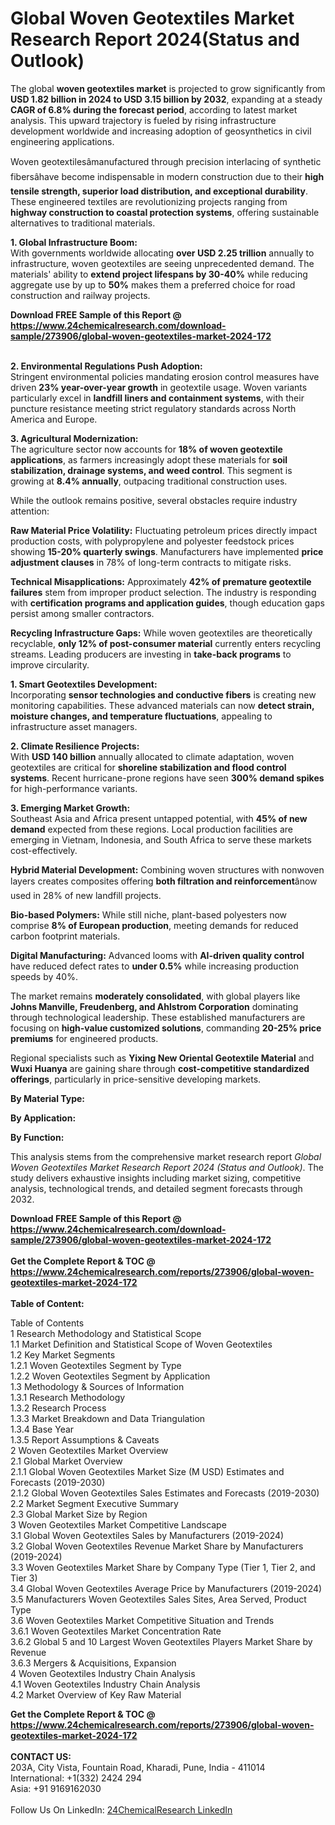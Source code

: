 <h1>Global Woven Geotextiles Market Research Report 2024(Status and Outlook)</h1><p>The global <strong>woven geotextiles market</strong> is projected to grow significantly from <strong>USD 1.82 billion in 2024 to USD 3.15 billion by 2032</strong>, expanding at a steady <strong>CAGR of 6.8% during the forecast period</strong>, according to latest market analysis. This upward trajectory is fueled by rising infrastructure development worldwide and increasing adoption of geosynthetics in civil engineering applications.</p><p>Woven geotextilesâmanufactured through precision interlacing of synthetic fibersâhave become indispensable in modern construction due to their <strong>high tensile strength, superior load distribution, and exceptional durability</strong>. These engineered textiles are revolutionizing projects ranging from <strong>highway construction to coastal protection systems</strong>, offering sustainable alternatives to traditional materials.</p><p><strong>1. Global Infrastructure Boom:</strong><br>
With governments worldwide allocating <strong>over USD 2.25 trillion</strong> annually to infrastructure, woven geotextiles are seeing unprecedented demand. The materials' ability to <strong>extend project lifespans by 30-40%</strong> while reducing aggregate use by up to <strong>50%</strong> makes them a preferred choice for road construction and railway projects.</p><div><b>Download FREE Sample of this Report @ 
            <a href="https://www.24chemicalresearch.com/download-sample/273906/global-woven-geotextiles-market-2024-172">
            https://www.24chemicalresearch.com/download-sample/273906/global-woven-geotextiles-market-2024-172</a></b></div><br><p><strong>2. Environmental Regulations Push Adoption:</strong><br>
Stringent environmental policies mandating erosion control measures have driven <strong>23% year-over-year growth</strong> in geotextile usage. Woven variants particularly excel in <strong>landfill liners and containment systems</strong>, with their puncture resistance meeting strict regulatory standards across North America and Europe.</p><p><strong>3. Agricultural Modernization:</strong><br>
The agriculture sector now accounts for <strong>18% of woven geotextile applications</strong>, as farmers increasingly adopt these materials for <strong>soil stabilization, drainage systems, and weed control</strong>. This segment is growing at <strong>8.4% annually</strong>, outpacing traditional construction uses.</p><p>While the outlook remains positive, several obstacles require industry attention:</p><p><strong>Raw Material Price Volatility:</strong> Fluctuating petroleum prices directly impact production costs, with polypropylene and polyester feedstock prices showing <strong>15-20% quarterly swings</strong>. Manufacturers have implemented <strong>price adjustment clauses</strong> in 78% of long-term contracts to mitigate risks.</p><p><strong>Technical Misapplications:</strong> Approximately <strong>42% of premature geotextile failures</strong> stem from improper product selection. The industry is responding with <strong>certification programs and application guides</strong>, though education gaps persist among smaller contractors.</p><p><strong>Recycling Infrastructure Gaps:</strong> While woven geotextiles are theoretically recyclable, <strong>only 12% of post-consumer material</strong> currently enters recycling streams. Leading producers are investing in <strong>take-back programs</strong> to improve circularity.</p><p><strong>1. Smart Geotextiles Development:</strong><br>
Incorporating <strong>sensor technologies and conductive fibers</strong> is creating new monitoring capabilities. These advanced materials can now <strong>detect strain, moisture changes, and temperature fluctuations</strong>, appealing to infrastructure asset managers.</p><p><strong>2. Climate Resilience Projects:</strong><br>
With <strong>USD 140 billion</strong> annually allocated to climate adaptation, woven geotextiles are critical for <strong>shoreline stabilization and flood control systems</strong>. Recent hurricane-prone regions have seen <strong>300% demand spikes</strong> for high-performance variants.</p><p><strong>3. Emerging Market Growth:</strong><br>
Southeast Asia and Africa present untapped potential, with <strong>45% of new demand</strong> expected from these regions. Local production facilities are emerging in Vietnam, Indonesia, and South Africa to serve these markets cost-effectively.</p><p><strong>Hybrid Material Development:</strong> Combining woven structures with nonwoven layers creates composites offering <strong>both filtration and reinforcement</strong>ânow used in 28% of new landfill projects.</p><p><strong>Bio-based Polymers:</strong> While still niche, plant-based polyesters now comprise <strong>8% of European production</strong>, meeting demands for reduced carbon footprint materials.</p><p><strong>Digital Manufacturing:</strong> Advanced looms with <strong>AI-driven quality control</strong> have reduced defect rates to <strong>under 0.5%</strong> while increasing production speeds by 40%.</p><p>The market remains <strong>moderately consolidated</strong>, with global players like <strong>Johns Manville, Freudenberg, and Ahlstrom Corporation</strong> dominating through technological leadership. These established manufacturers are focusing on <strong>high-value customized solutions</strong>, commanding <strong>20-25% price premiums</strong> for engineered products.</p><p>Regional specialists such as <strong>Yixing New Oriental Geotextile Material</strong> and <strong>Wuxi Huanya</strong> are gaining share through <strong>cost-competitive standardized offerings</strong>, particularly in price-sensitive developing markets.</p><p><strong>By Material Type:</strong></p><p><strong>By Application:</strong></p><p><strong>By Function:</strong></p><p>This analysis stems from the comprehensive market research report <em>Global Woven Geotextiles Market Research Report 2024 (Status and Outlook)</em>. The study delivers exhaustive insights including market sizing, competitive analysis, technological trends, and detailed segment forecasts through 2032.</p><div><b>Download FREE Sample of this Report @ 
            <a href="https://www.24chemicalresearch.com/download-sample/273906/global-woven-geotextiles-market-2024-172">
            https://www.24chemicalresearch.com/download-sample/273906/global-woven-geotextiles-market-2024-172</a></b></div><br><div><b>Get the Complete Report & TOC @ 
            <a href="https://www.24chemicalresearch.com/reports/273906/global-woven-geotextiles-market-2024-172">
            https://www.24chemicalresearch.com/reports/273906/global-woven-geotextiles-market-2024-172</a></b></div><br>
            <b>Table of Content:</b><p>Table of Contents<br />
1 Research Methodology and Statistical Scope<br />
1.1 Market Definition and Statistical Scope of Woven Geotextiles<br />
1.2 Key Market Segments<br />
1.2.1 Woven Geotextiles Segment by Type<br />
1.2.2 Woven Geotextiles Segment by Application<br />
1.3 Methodology & Sources of Information<br />
1.3.1 Research Methodology<br />
1.3.2 Research Process<br />
1.3.3 Market Breakdown and Data Triangulation<br />
1.3.4 Base Year<br />
1.3.5 Report Assumptions & Caveats<br />
2 Woven Geotextiles Market Overview<br />
2.1 Global Market Overview<br />
2.1.1 Global Woven Geotextiles Market Size (M USD) Estimates and Forecasts (2019-2030)<br />
2.1.2 Global Woven Geotextiles Sales Estimates and Forecasts (2019-2030)<br />
2.2 Market Segment Executive Summary<br />
2.3 Global Market Size by Region<br />
3 Woven Geotextiles Market Competitive Landscape<br />
3.1 Global Woven Geotextiles Sales by Manufacturers (2019-2024)<br />
3.2 Global Woven Geotextiles Revenue Market Share by Manufacturers (2019-2024)<br />
3.3 Woven Geotextiles Market Share by Company Type (Tier 1, Tier 2, and Tier 3)<br />
3.4 Global Woven Geotextiles Average Price by Manufacturers (2019-2024)<br />
3.5 Manufacturers Woven Geotextiles Sales Sites, Area Served, Product Type<br />
3.6 Woven Geotextiles Market Competitive Situation and Trends<br />
3.6.1 Woven Geotextiles Market Concentration Rate<br />
3.6.2 Global 5 and 10 Largest Woven Geotextiles Players Market Share by Revenue<br />
3.6.3 Mergers & Acquisitions, Expansion<br />
4 Woven Geotextiles Industry Chain Analysis<br />
4.1 Woven Geotextiles Industry Chain Analysis<br />
4.2 Market Overview of Key Raw Material</p><div><b>Get the Complete Report & TOC @ 
            <a href="https://www.24chemicalresearch.com/reports/273906/global-woven-geotextiles-market-2024-172">
            https://www.24chemicalresearch.com/reports/273906/global-woven-geotextiles-market-2024-172</a></b></div><br><b>CONTACT US:</b><br>
            203A, City Vista, Fountain Road, Kharadi, Pune, India - 411014<br>
            International: +1(332) 2424 294<br>
            Asia: +91 9169162030 <br><br>
            Follow Us On LinkedIn: <a href="https://www.linkedin.com/company/24chemicalresearch/">24ChemicalResearch LinkedIn</a>